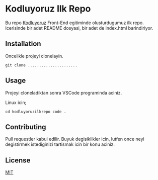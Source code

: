 # Kodluyoruz Ilk Repo

Bu repo [Kodluyoruz](https://kodluyoruz.org/tr/kodluyoruz/) Front-End egitiminde olusturdugumuz ilk repo. Icerisinde bir adet README dosyasi, bir adet de index.html barindiriyor.

## Installation

Oncelikle projeyi clonelayin.

`git clone ......................`

## Usage

Projeyi cloneladiktan sonra VSCode programinda aciniz.

Linux icin;

`cd kodluyoruzilkrepo
code .`

## Contributing

Pull requestler kabul edilir. Buyuk degisiklikler icin, lutfen once neyi degistirmek istediginizi tartismak icin bir konu aciniz.

## License

[MIT](https://choosealicense.com/licenses/mit/)